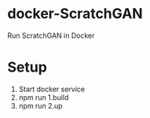 # docker-ScratchGAN
Run ScratchGAN in Docker

# Setup

1. Start docker service
2. npm run 1.build
3. npm run 2.up